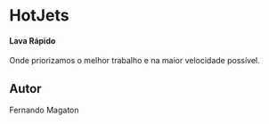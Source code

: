 # HotJets
#### Lava Rápido 
Onde priorizamos o melhor trabalho e na maior velocidade possível.
## Autor
Fernando Magaton
